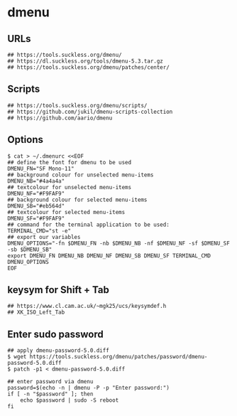 dmenu
=====

## URLs

    ## https://tools.suckless.org/dmenu/
    ## https://dl.suckless.org/tools/dmenu-5.3.tar.gz
    ## https://tools.suckless.org/dmenu/patches/center/

## Scripts

    ## https://tools.suckless.org/dmenu/scripts/
    ## https://github.com/jukil/dmenu-scripts-collection
    ## https://github.com/aario/dmenu

## Options

    $ cat > ~/.dmenurc <<EOF
    ## define the font for dmenu to be used
    DMENU_FN="SF Mono-11"
    ## background colour for unselected menu-items
    DMENU_NB="#4a4a4a"
    ## textcolour for unselected menu-items
    DMENU_NF="#F9FAF9"
    ## background colour for selected menu-items
    DMENU_SB="#eb564d"
    ## textcolour for selected menu-items
    DMENU_SF="#F9FAF9"
    ## command for the terminal application to be used:
    TERMINAL_CMD="st -e"
    ## export our variables
    DMENU_OPTIONS="-fn $DMENU_FN -nb $DMENU_NB -nf $DMENU_NF -sf $DMENU_SF -sb $DMENU_SB"
    export DMENU_FN DMENU_NB DMENU_NF DMENU_SB DMENU_SF TERMINAL_CMD DMENU_OPTIONS
    EOF

## keysym for Shift + Tab

    ## https://www.cl.cam.ac.uk/~mgk25/ucs/keysymdef.h
    ## XK_ISO_Left_Tab

## Enter sudo password

    ## apply dmenu-password-5.0.diff
    $ wget https://tools.suckless.org/dmenu/patches/password/dmenu-password-5.0.diff
    $ patch -p1 < dmenu-password-5.0.diff

    ## enter password via dmenu
    password=$(echo -n | dmenu -P -p "Enter password:")
    if [ -n "$password" ]; then
        echo $password | sudo -S reboot
    fi
